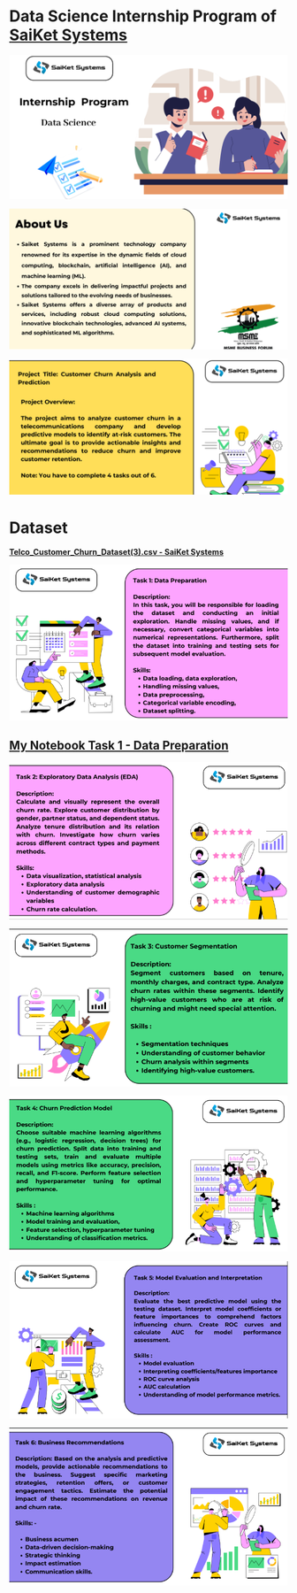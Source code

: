 # Data Science Internship Program of [SaiKet Systems](https://www.linkedin.com/company/saiket-systems/)

![image](https://github.com/jcdumlao14/Data-Science-Internship-Program-SKS/blob/main/SKS-%20intern.png
)


![image](https://github.com/jcdumlao14/Data-Science-Internship-Program-SKS/blob/main/About%20SKS.png
)

![image](https://github.com/jcdumlao14/Data-Science-Internship-Program-SKS/blob/main/project%20title.png
)

# **Dataset**

**[Telco_Customer_Churn_Dataset(3).csv - SaiKet Systems](https://drive.google.com/file/d/1bHNFyCPHPhM3ma6EYXWerRvS101GUQZp/view?usp=drive_link)**


![image](https://github.com/jcdumlao14/Data-Science-Internship-Program-SKS/blob/main/Task%201-%20Data%20Preparation.png)


## [My Notebook Task 1 - Data Preparation](https://github.com/jcdumlao14/Data-Science-Internship-Program-SKS/blob/main/Task_1_Data_Preparation.ipyn)


![image](https://github.com/jcdumlao14/Data-Science-Internship-Program-SKS/blob/main/Task%202%20Exploratory%20Data%20Analysis.png)

![image](https://github.com/jcdumlao14/Data-Science-Internship-Program-SKS/blob/main/Task%203%20Customer%20Segmentation.png)

![image](https://github.com/jcdumlao14/Data-Science-Internship-Program-SKS/blob/main/Task%204%20Churn%20Prediction%20Model.png)

![image](https://github.com/jcdumlao14/Data-Science-Internship-Program-SKS/blob/main/Task%205%20Model%20Evaluation%20and%20Interpretation.png)

![image](https://github.com/jcdumlao14/Data-Science-Internship-Program-SKS/blob/main/Task%206%20Business%20Recommendations.png)










